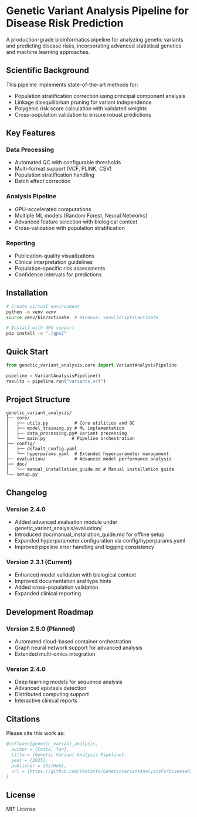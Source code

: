 # Genetic Variant Analysis Pipeline for Disease Risk Prediction

A production-grade bioinformatics pipeline for analyzing genetic variants and predicting disease risks, incorporating advanced statistical genetics and machine learning approaches.

## Scientific Background

This pipeline implements state-of-the-art methods for:
- Population stratification correction using principal component analysis
- Linkage disequilibrium pruning for variant independence
- Polygenic risk score calculation with validated weights
- Cross-population validation to ensure robust predictions

## Key Features

### Data Processing
- Automated QC with configurable thresholds
- Multi-format support (VCF, PLINK, CSV)
- Population stratification handling
- Batch effect correction

### Analysis Pipeline
- GPU-accelerated computations
- Multiple ML models (Random Forest, Neural Networks)
- Advanced feature selection with biological context
- Cross-validation with population stratification

### Reporting
- Publication-quality visualizations
- Clinical interpretation guidelines
- Population-specific risk assessments
- Confidence intervals for predictions

## Installation

```bash
# Create virtual environment
python -m venv venv
source venv/bin/activate  # Windows: venv\Scripts\activate

# Install with GPU support
pip install -e ".[gpu]"
```

## Quick Start

```python
from genetic_variant_analysis.core import VariantAnalysisPipeline

pipeline = VariantAnalysisPipeline()
results = pipeline.run("variants.vcf")
```

## Project Structure

```
genetic_variant_analysis/
├── core/
│   ├── utils.py          # Core utilities and QC
│   ├── model_training.py # ML implementation
│   ├── data_processing.py# Variant processing
│   └── main.py          # Pipeline orchestration
├── config/
│   ├── default_config.yaml
│   └── hyperparams.yaml  # Extended hyperparameter management
├── evaluation/           # Advanced model performance analysis
├── doc/
│   └── manual_installation_guide.md # Manual installation guide
└── setup.py
```

## Changelog

### Version 2.4.0
- Added advanced evaluation module under genetic_variant_analysis/evaluation/
- Introduced doc/manual_installation_guide.md for offline setup
- Expanded hyperparameter configuration via config/hyperparams.yaml
- Improved pipeline error handling and logging consistency

### Version 2.3.1 (Current)
- Enhanced model validation with biological context
- Improved documentation and type hints
- Added cross-population validation
- Expanded clinical reporting

## Development Roadmap

### Version 2.5.0 (Planned)
- Automated cloud-based container orchestration
- Graph neural network support for advanced analysis
- Extended multi-omics integration

### Version 2.4.0 
- Deep learning models for sequence analysis
- Advanced epistasis detection
- Distributed computing support
- Interactive clinical reports

## Citations

Please cite this work as:

```bibtex
@software{genetic_variant_analysis,
  author = {Cotta, Yan},
  title = {Genetic Variant Analysis Pipeline},
  year = {2025},
  publisher = {GitHub},
  url = {https://github.com/YanCotta/GeneticVariantAnalysisForDiseaseRiskPrediction}
}
```

## License

MIT License

